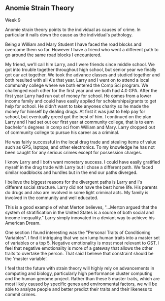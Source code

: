 Anomie Strain Theory
--------------------
Week 9

Anomie strain theory points to the individual as causes of crime. In
particular it nails down the cause as the individual's pathology.

Being a William and Mary Student I have faced the road blocks and
overcame them so far. However I have a friend who went a different path
to go around the same road blocks I encountered.

My friend, we'll call him Larry, and I were friends since middle school.
We got into trouble together throughout high school, but senior year we
finally got our act together. We took the advance classes and studied
together and both resulted with all A's that year. Larry and I went on
to attend a local community college where we both entered the Comp Sci
program. We challenged each other for the first year and we both had 4.0
GPA. After the first year Larry had run out of money for school. He
comes from a lower income family and could have easily applied for
scholarships/grants to get help for school. He didn't want to take
anyones charity so he made the money for himself by dealing drugs. At
first it was just to help pay for school, but eventually greed got the
best of him. I continued on the plan Larry and I had set out our first
year at community college, that is to earn bachelor's degrees in comp
sci from William and Mary. Larry dropped out of community college to
pursue his career as a criminal.

He was fairly successful in the local drug trade and stealing items of
value such as GPS, laptops, and other electronics. To my knowledge he
has not been caught for any serious crimes except for possession
charges. 

I know Larry and I both want monetary success. I could have easily
gratified myself in the drug trade with Larry but I chose a different
path. We faced similar roadblocks and hurdles but in the end our paths
diverged.

I believe the biggest reasons for the divergent paths is Larry and I's
different social structure. Larry did not have the best home life. His
parents do drugs and also are involved in some light criminal acts. My family is
involved in the community and well educated.

This is a good example of what Merton believes, "...Merton argued that the 
system of stratification in the United States is  a source of both social
and income inequality." Larry simply innovated in a deviant way to
achieve his American Dream.

One section I found interesting was the "Personal Traits of Conditioning
Variables". I find it intriguing that we can lump human traits into a
master set of variables or a top 5. Negative emotionality is most most
relevant to GST. I feel that negative emotionality is more of a gateway
that allows the other traits to overtake the person. That said I believe
that constraint should be the 'master variable'. 

I feel that the future with strain theory will highly rely on
advancements in computing and biology, particularly high performance
cluster computing and the human genome project. Rather than these 5
master traits, which are most likely caused by specific genes and
environmental factors, we will be able to analyze people and better
predict their traits and their likeness to commit crimes.
